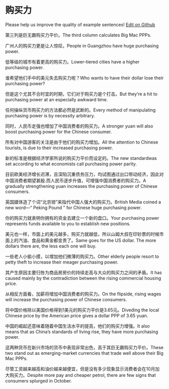 # 购买力

Please help us improve the quality of example sentences! [Edit on Github](https://github.com/jiyushe/jiyu-example-sentence-source/blob/main/chinese/goumaili.md)

<p><span class="chinese">第三列是巨无霸购买力平价。</span><span class="english">The third column calculates Big Mac PPPs.</span></p>

<p><span class="chinese">广州人的购买力更是让人惊叹。</span><span class="english">People in Guangzhou have huge purchasing power.</span></p>

<p><span class="chinese">低等级的城市有着更高的购买力。</span><span class="english">Lower-tiered cities have a higher purchasing power.</span></p>

<p><span class="chinese">谁希望他们手中的美元失去购买力呢？</span><span class="english">Who wants to have their dollar lose their purchasing power?</span></p>

<p><span class="chinese">但是这个尤其不合时宜的时期，它们对于购买力是个打击。</span><span class="english">But they’re a hit to purchasing power at an especially awkward time.</span></p>

<p><span class="chinese">任何操纵货币购买力的方法都必然是武断的。</span><span class="english">Every method of manipulating purchasing power is by necessity arbitrary.</span></p>

<p><span class="chinese">同时，人民币走强也增加了中国消费者的购买力。</span><span class="english">A stronger yuan will also boost purchasing power for the Chinese consumer.</span></p>

<p><span class="chinese">所有对中国游客的关注是由于他们的购买力增加。</span><span class="english">All the attention to Chinese tourists, is due to their increased purchasing power.</span></p>

<p><span class="chinese">新的标准是根据经济学家所说的购买力平价而设定的。</span><span class="english">The new standardwas set according to what economists call purchasing power parity.</span></p>

<p><span class="chinese">目前欧美经济增长迟滞，且深陷沉重债务压力，均试图通过出口带动经济，因此对中国消费者期望甚殷.而人民币逐步升值，可增强中国消费者的购买力。</span><span class="english">A gradually strengthening yuan increases the purchasing power of Chinese consumers.</span></p>

<p><span class="chinese">英国媒体造了个词“北京镑”来指代中国人强大的购买力。</span><span class="english">British Media coined a new word—“ Peking Pound ” for Chinese huge purchasing power.</span></p>

<p><span class="chinese">你的购买力就表明你拥有的资金去建立一个新的盘口。</span><span class="english">Your purchasing power represents funds available to you to establish new positions.</span></p>

<p><span class="chinese">美元也一样，市面上的美元越多，购买力就越低，所以山姆大叔在印钞票的时候市面上的汽油、食品和黄金都变贵了。</span><span class="english">Same goes for the US dollar. The more dollars there are, the less each one will buy.</span></p>

<p><span class="chinese">一些老人小偷小摸，以增加他们微薄的购买力。</span><span class="english">Other elderly people resort to petty theft to increase their meager purchasing power.</span></p>

<p><span class="chinese">其产生原因主要归咎为商品房房价的持续走高与大众的购买力之间的矛盾。</span><span class="english">It has caused mainly by the contradiction between the rising commercial housing price.</span></p>

<p><span class="chinese">从相反方面看，加薪将增加中国消费者的购买力。</span><span class="english">On the flipside, rising wages will increase the purchasing power of Chinese consumers.</span></p>

<p><span class="chinese">将中国价格除以美国价格得到1美元的购买力平价是3.65元。</span><span class="english">Diveding the local Chinese price by the American price gives a dollar PPP of 3.65 yuan.</span></p>

<p><span class="chinese">中国的崛起还意味着随着中国生活水平的提高，他们的购买力增强。</span><span class="english">It also means that as China’s standards of living rise, they have more purchasing power.</span></p>

<p><span class="chinese">这两种货币在新兴市场的货币中表现非常出色，高于其巨无霸购买力平价。</span><span class="english">These two stand out as emerging-market currencies that trade well above their Big Mac PPPs.</span></p>

<p><span class="chinese">尽管工资越来越高和油价越来越便宜，但是没有多少现象显示消费者会在10月加大购买力。</span><span class="english">Despite more pay and cheaper petrol, there are few signs that consumers splurged in October.</span></p>

